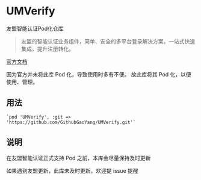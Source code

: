 # UMVerify
友盟智能认证Pod化仓库

> 友盟的智能认证业务组件，简单、安全的多平台登录解决方案，一站式快速集成，提升注册转化。

[官方文档](https://developer.umeng.com/docs/143070/detail/143584)

因为官方并未将此库 Pod 化，导致使用时多有不便。
故此库将其 Pod 化，以便使用、管理。

## 用法

```
`pod 'UMVerify', :git => 'https://github.com/GithubGaoYang/UMVerify.git'`
```

## 说明

在友盟智能认证正式支持 Pod 之前，本库会尽量保持及时更新

如果遇到友盟更新，此库未及时更新，欢迎提 issue 提醒
